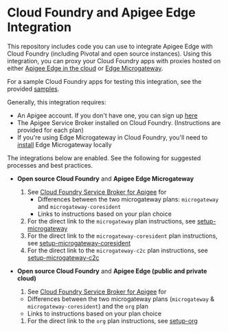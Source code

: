 # Cloud Foundry and Apigee Edge Integration

This repository includes code you can use to integrate Apigee Edge with Cloud Foundry (including Pivotal and open source instances). Using this integration, you can proxy your Cloud Foundry apps with proxies hosted on either [Apigee Edge in the cloud](http://docs.apigee.com/api-services/content/what-apigee-edge) or [Edge Microgateway](http://docs.apigee.com/microgateway/latest/overview-edge-microgateway).

For a sample Cloud Foundry apps for testing this integration, see the provided [samples](samples).

Generally, this integration requires:

- An Apigee account. If you don't have one, you can sign up [here](https://login.apigee.com/sign_up)
- The Apigee Service Broker installed on Cloud Foundry. (Instructions are provided for each plan)
- If you're using Edge Microgateway in Cloud Foundry, you'll need to [install](http://docs.apigee.com/microgateway/latest/installing-edge-microgateway) Edge Microgateway locally

The integrations below are enabled. See the following for suggested processes and best practices.

- **Open source Cloud Foundry** and **Apigee Edge Microgateway**
  1. See [Cloud Foundry Service Broker for Apigee](apigee-cf-service-broker) for
     - Differences between the two microgateway plans: `microgateway` and  `microgateway-coresident`
     - Links to instructions based on your plan choice
  1. For the direct link to the `microgateway` plan instructions, see [setup-microgateway](docs/setup-microgateway.md)
  1. For the direct link to the `microgateway-coresident` plan instructions, see [setup-microgateway-coresident](docs/setup-microgateway-coresident.md)
  1. For the direct link to the `microgateway-c2c` plan instructions, see [setup-microgateway-c2c](docs/setup-microgateway-c2c.md)



- **Open source Cloud Foundry** and **Apigee Edge (public and private cloud)**
  1. See [Cloud Foundry Service Broker for Apigee](apigee-cf-service-broker) for
    - Differences between the two microgateway plans (`microgateway` & `microgateway-coresident`) and the `org` plan
    - Links to instructions based on your plan choice
  1. For the direct link to the `org` plan instructions, see [setup-org](docs/setup-org.md)
